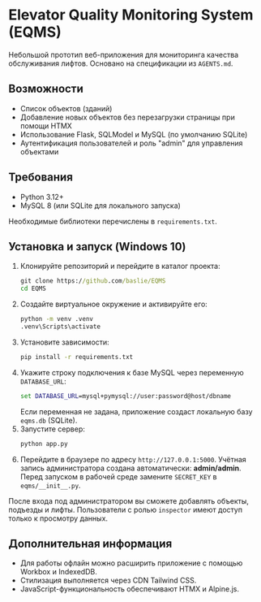# Elevator Quality Monitoring System (EQMS)

Небольшой прототип веб-приложения для мониторинга качества обслуживания лифтов. Основано на спецификации из `AGENTS.md`.

## Возможности
- Список объектов (зданий)
- Добавление новых объектов без перезагрузки страницы при помощи HTMX
- Использование Flask, SQLModel и MySQL (по умолчанию SQLite)
- Аутентификация пользователей и роль "admin" для управления объектами

## Требования
- Python 3.12+
- MySQL 8 (или SQLite для локального запуска)

Необходимые библиотеки перечислены в `requirements.txt`.

## Установка и запуск (Windows 10)
1. Клонируйте репозиторий и перейдите в каталог проекта:
   ```cmd
   git clone https://github.com/baslie/EQMS
   cd EQMS
   ```
2. Создайте виртуальное окружение и активируйте его:
   ```cmd
   python -m venv .venv
   .venv\Scripts\activate
   ```
3. Установите зависимости:
   ```cmd
   pip install -r requirements.txt
   ```
4. Укажите строку подключения к базе MySQL через переменную `DATABASE_URL`:
   ```cmd
   set DATABASE_URL=mysql+pymysql://user:password@host/dbname
   ```
   Если переменная не задана, приложение создаст локальную базу `eqms.db` (SQLite).
5. Запустите сервер:
   ```cmd
   python app.py
   ```
6. Перейдите в браузере по адресу `http://127.0.0.1:5000`.
   Учётная запись администратора создана автоматически: **admin/admin**.
   Перед запуском в рабочей среде замените `SECRET_KEY` в `eqms/__init__.py`.

После входа под администратором вы сможете добавлять объекты, подъезды и лифты.
Пользователи с ролью `inspector` имеют доступ только к просмотру данных.

## Дополнительная информация
- Для работы офлайн можно расширить приложение с помощью Workbox и IndexedDB.
- Стилизация выполняется через CDN Tailwind CSS.
- JavaScript-функциональность обеспечивают HTMX и Alpine.js.
